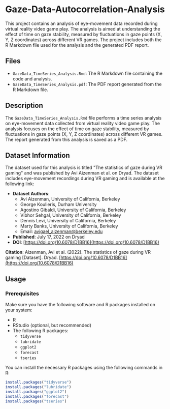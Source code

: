 # Gaze-Data-Autocorrelation-Analysis

This project contains an analysis of eye-movement data recorded during virtual reality video game play. The analysis is aimed at understanding the effect of time on gaze stability, measured by fluctuations in gaze points (X, Y, Z coordinates) across different VR games. The project includes both the R Markdown file used for the analysis and the generated PDF report.

## Files

- `GazeData_TimeSeries_Analysis.Rmd`: The R Markdown file containing the code and analysis.
- `GazeData_TimeSeries_Analysis.pdf`: The PDF report generated from the R Markdown file.

## Description

The `GazeData_TimeSeries_Analysis.Rmd` file performs a time series analysis on eye-movement data collected from virtual reality video game play. The analysis focuses on the effect of time on gaze stability, measured by fluctuations in gaze points (X, Y, Z coordinates) across different VR games. The report generated from this analysis is saved as a PDF.

## Dataset Information

The dataset used for this analysis is titled "The statistics of gaze during VR gaming" and was published by Avi Aizenman et al. on Dryad. The dataset includes eye-movement recordings during VR gaming and is available at the following link:

- **Dataset Authors**: 
  - Avi Aizenman, University of California, Berkeley
  - George Koulieris, Durham University
  - Agostino Gibaldi, University of California, Berkeley
  - Vibhor Sehgal, University of California, Berkeley
  - Dennis Levi, University of California, Berkeley
  - Marty Banks, University of California, Berkeley
  - Email: avigael_aizenman@berkeley.edu
- **Published**: July 17, 2022 on Dryad
- **DOI**: [https://doi.org/10.6078/D1BB16](https://doi.org/10.6078/D1BB16)

**Citation**:
Aizenman, Avi et al. (2022). The statistics of gaze during VR gaming [Dataset]. Dryad. [https://doi.org/10.6078/D1BB16](https://doi.org/10.6078/D1BB16)

## Usage

### Prerequisites

Make sure you have the following software and R packages installed on your system:

- R
- RStudio (optional, but recommended)
- The following R packages:
  - `tidyverse`
  - `lubridate`
  - `ggplot2`
  - `forecast`
  - `tseries`

You can install the necessary R packages using the following commands in R:

```R
install.packages("tidyverse")
install.packages("lubridate")
install.packages("ggplot2")
install.packages("forecast")
install.packages("tseries")
